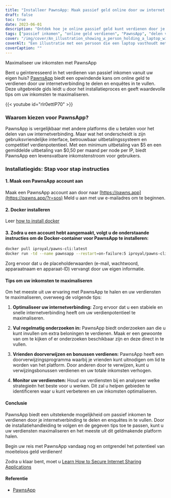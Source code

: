 ```yaml
---
title: "Installeer PawnsApp: Maak passief geld online door uw internet te delen"
draft: false
toc: true
date: 2023-06-01
description: "Ontdek hoe je online passief geld kunt verdienen door je internetverbinding te delen en enquêtes in te vullen via PawnsApp."
tags: ["passief inkomen", "online geld verdienen", "PawnsApp", "delen van internet", "voltooiing van de enquête", "minimum uitbetaling", "gemiddelde uitbetaling", "online verdienen", "bijverdienste", "thuiswerken", "beloningen verdienen", "internet te gelde maken", "digitaal delen", "inkomensvorming", "financiële onafhankelijkheid", "extra inkomen verdienen", "online vragenlijsten", "op technologie gebaseerd inkomen", "monetisatiestrategie", "digitale economie", "peer-to-peer netwerk", "inkomstenstroom", "internet thuis", "kans om geld te verdienen", "internetgebruik", "enquête beloningen", "online geld verdienen", "gemakkelijk geld", "digitale beloningen", "internet monetisatie", "passieve inkomsten"]
cover: "/img/cover/An_illustration_showing_a_person_holding_a_laptop_with_a_money.png"
coverAlt: "Een illustratie met een persoon die een laptop vasthoudt met een geldsymbool op het scherm, wat staat voor het verdienen van passief inkomen door het delen van internet en het invullen van enquêtes met PawnsApp."
coverCaption: ""
---
```

 Maximaliseer uw inkomsten met PawnsApp

Bent u geïnteresseerd in het verdienen van passief inkomen vanuit uw eigen huis? [PawnsApp](https://pawns.app/?r=sos) biedt een opwindende kans om online geld te verdienen door uw internetverbinding te delen en enquêtes in te vullen. Deze uitgebreide gids leidt u door het installatieproces en geeft waardevolle tips om uw inkomsten te maximaliseren.

{{< youtube id="rIr0ettIP70" >}}

### Waarom kiezen voor PawnsApp?

PawnsApp is vergelijkbaar met andere platforms die u betalen voor het delen van uw internetverbinding. Maar wat het onderscheidt is zijn gebruiksvriendelijke interface, betrouwbaar uitbetalingssysteem en competitief verdienpotentieel. Met een minimum uitbetaling van $5 en een gemiddelde uitbetaling van $0,50 per maand per node per IP, biedt PawnsApp een levensvatbare inkomstenstroom voor gebruikers.

### Installatiegids: Stap voor stap instructies

#### 1. Maak een PawnsApp account aan

Maak een PawnsApp account aan door naar [https://pawns.app](https://pawns.app/?r=sos) Meld u aan met uw e-mailadres om te beginnen.

#### 2. Docker installeren

Leer [how to install docker](https://simeononsecurity.com/other/creating-profitable-low-powered-crypto-miners/#installing-docker)

#### 3. Zodra u een account hebt aangemaakt, volgt u de onderstaande instructies om de Docker-container voor PawnsApp te installeren:

```bash
docker pull iproyal/pawns-cli:latest
docker run -td --name pawnsapp --restart=on-failure:5 iproyal/pawns-cli:latest -email=email@example.com -password=change_me -device-name=raspberrypi -device-id=raspberrypi1 -accept-tos
```
Zorg ervoor dat u de placeholderwaarden (e-mail, wachtwoord, apparaatnaam en apparaat-ID) vervangt door uw eigen informatie.

#### Tips om uw inkomsten te maximaliseren

Om het meeste uit uw ervaring met PawnsApp te halen en uw verdiensten te maximaliseren, overweeg de volgende tips:

1. **Optimaliseer uw internetverbinding:** Zorg ervoor dat u een stabiele en snelle internetverbinding heeft om uw verdienpotentieel te maximaliseren.

2. **Vul regelmatig onderzoeken in:** PawnsApp biedt onderzoeken aan die u kunt invullen om extra beloningen te verdienen. Maak er een gewoonte van om te kijken of er onderzoeken beschikbaar zijn en deze direct in te vullen.

3. **Vrienden doorverwijzen en bonussen verdienen:** PawnsApp heeft een doorverwijzingsprogramma waarbij je vrienden kunt uitnodigen om lid te worden van het platform. Door anderen door te verwijzen, kunt u verwijzingsbonussen verdienen en uw totale inkomsten verhogen.

4. **Monitor uw verdiensten:** Houd uw verdiensten bij en analyseer welke strategieën het beste voor u werken. Dit zal u helpen gebieden te identificeren waar u kunt verbeteren en uw inkomsten optimaliseren.

#### Conclusie

PawnsApp biedt een uitstekende mogelijkheid om passief inkomen te verdienen door je internetverbinding te delen en enquêtes in te vullen. Door de installatiehandleiding te volgen en de gegeven tips toe te passen, kunt u uw verdiensten maximaliseren en het meeste uit dit geldmakende platform halen.

Begin uw reis met PawnsApp vandaag nog en ontgrendel het potentieel van moeiteloos geld verdienen!

Zodra u klaar bent, moet u [Learn How to Secure Internet Sharing Applications](https://simeononsecurity.com/other/how-to-secure-internet-sharing-applications/)

#### Referentie
- [PawnsApp](https://pawns.app/?r=sos)
